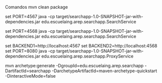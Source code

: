 Comandos mvn clean package

set PORT=4567 java -cp target/searchapp-1.0-SNAPSHOT-jar-with-dependencies.jar edu.escuelaing.arep.searchapp.SearchService

set PORT=4568 java -cp target/searchapp-1.0-SNAPSHOT-jar-with-dependencies.jar edu.escuelaing.arep.searchapp.SearchService

set BACKEND1=http://localhost:4567 set BACKEND2=http://localhost:4568 set PORT=8080 java -cp target/searchapp-1.0-SNAPSHOT-jar-with-dependencies.jar edu.escuelaing.arep.searchapp.ProxyService

mvn archetype:generate -DgroupId=edu.escuelaing.arep.searchapp -DartifactId=searchapp -DarchetypeArtifactId=maven-archetype-quickstart -DinteractiveMode=false